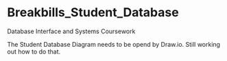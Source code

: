 # Breakbills_Student_Database
Database Interface and Systems Coursework


The Student Database Diagram needs to be opend by Draw.io. Still working out how to do that.
